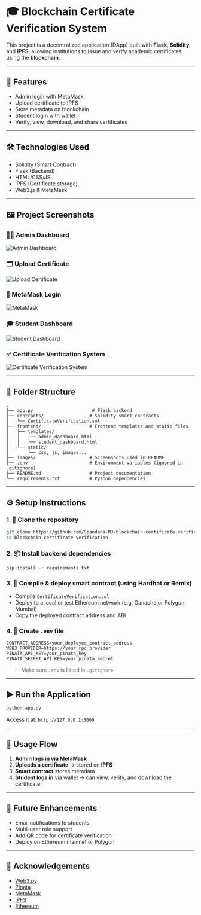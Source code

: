 # 🎓 Blockchain Certificate Verification System

This project is a decentralized application (DApp) built with **Flask**, **Solidity**, and **IPFS**, allowing institutions to issue and verify academic certificates using the **blockchain**.

---

## 🚀 Features

- Admin login with MetaMask
- Upload certificate to IPFS
- Store metadata on blockchain
- Student login with wallet
- Verify, view, download, and share certificates

---

## 🛠️ Technologies Used

- Solidity (Smart Contract)
- Flask (Backend)
- HTML/CSS/JS
- IPFS (Certificate storage)
- Web3.js & MetaMask

---

## 🖼️ Project Screenshots

### 🧑‍💼 Admin Dashboard
![Admin Dashboard](images/admin-dashboard.png)

### 🗂️ Upload Certificate
![Upload Certificate](images/upload-certificate.png)

### 🦊 MetaMask Login
![MetaMask](images/metamask.png)

### 🎓 Student Dashboard
![Student Dashboard](images/student-dashboard.png)

### ✅ Certificate Verification System
![Certificate Verification System](images/Certificate-verification-system.png)

---

## 📁 Folder Structure

```
.
├── app.py                      # Flask backend
├── contracts/                 # Solidity smart contracts
│   └── CertificateVerification.sol
├── frontend/                  # Frontend templates and static files
│   ├── templates/
│   │   ├── admin_dashboard.html
│   │   ├── student_dashboard.html
│   └── static/
│       └── css, js, images...
├── images/                    # Screenshots used in README
├── .env                       # Environment variables (ignored in .gitignore)
├── README.md                  # Project documentation
└── requirements.txt           # Python dependencies
```

---

## ⚙️ Setup Instructions

### 1. 🔧 Clone the repository

```bash
git clone https://github.com/Spandana-MJ/blockchain-certificate-verification.git
cd blockchain-certificate-verification
```

### 2. 📦 Install backend dependencies

```bash
pip install -r requirements.txt
```

### 3. 🔗 Compile & deploy smart contract (using Hardhat or Remix)

- Compile `CertificateVerification.sol`
- Deploy to a local or test Ethereum network (e.g. Ganache or Polygon Mumbai)
- Copy the deployed contract address and ABI

### 4. 📝 Create `.env` file

```env
CONTRACT_ADDRESS=your_deployed_contract_address
WEB3_PROVIDER=https://your_rpc_provider
PINATA_API_KEY=your_pinata_key
PINATA_SECRET_API_KEY=your_pinata_secret
```

> Make sure `.env` is listed in `.gitignore`

---

## ▶️ Run the Application

```bash
python app.py
```

Access it at: `http://127.0.0.1:5000`

---

## 🧪 Usage Flow

1. **Admin logs in via MetaMask**  
2. **Uploads a certificate** → stored on **IPFS**  
3. **Smart contract** stores metadata  
4. **Student logs in** via wallet → can view, verify, and download the certificate  

---

## 📌 Future Enhancements

- Email notifications to students  
- Multi-user role support  
- Add QR code for certificate verification  
- Deploy on Ethereum mainnet or Polygon

---

## 🙌 Acknowledgements

- [Web3.py](https://web3py.readthedocs.io/)
- [Pinata](https://www.pinata.cloud/)
- [MetaMask](https://metamask.io/)
- [IPFS](https://ipfs.io/)
- [Ethereum](https://ethereum.org/)